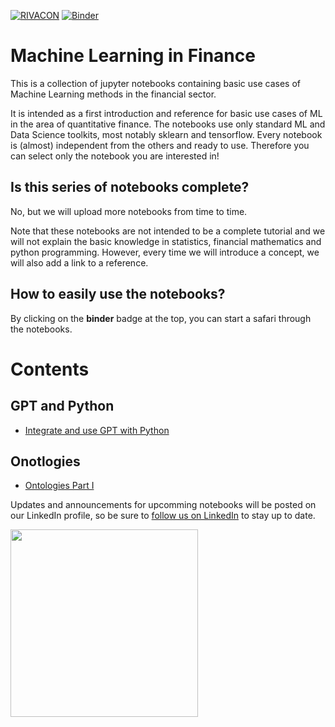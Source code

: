 [![RIVACON](https://img.shields.io/badge/powered%20by-RIVACON-011B40.svg)](https://www.rivacon.com/en/)
[![Binder](https://mybinder.org/badge_logo.svg)](https://mybinder.org/v2/gh/RIVACON/RIVACON-ML/main)

# Machine Learning in Finance

This is a collection of jupyter notebooks containing basic use cases of Machine Learning methods in the financial sector.

It is intended as a first introduction and reference for basic use cases of ML in the area of quantitative finance. The notebooks use only standard ML and Data Science toolkits, most notably sklearn and tensorflow.
Every notebook is (almost) independent from the others and ready to use. Therefore you can select only the notebook you are interested in!

## Is this series of notebooks complete?

No, but we will upload more notebooks from time to time.

Note that these notebooks are not intended to be a complete tutorial and we will not explain the basic knowledge in statistics, financial mathematics and python programming.
However, every time we will introduce a concept, we will also add a link to a reference. 

## How to easily use the notebooks?

By clicking on the **binder** badge at the top, you can start a safari through the notebooks. 

# Contents

## GPT and Python

- [Integrate and use GPT with Python](GPT_and_Python/GPT_and_Python.ipynb)

## Onotlogies
- [Ontologies Part I](Ontologies/Ontologies_Part_I.ipynb)


Updates and announcements for upcomming notebooks will be posted on our LinkedIn profile, so be sure to [follow us on LinkedIn](https://de.linkedin.com/company/rivacon-gmbh) to stay up to date.

[<img src="images/logo.png" width='300px'>](https://www.rivacon.com/en/)
